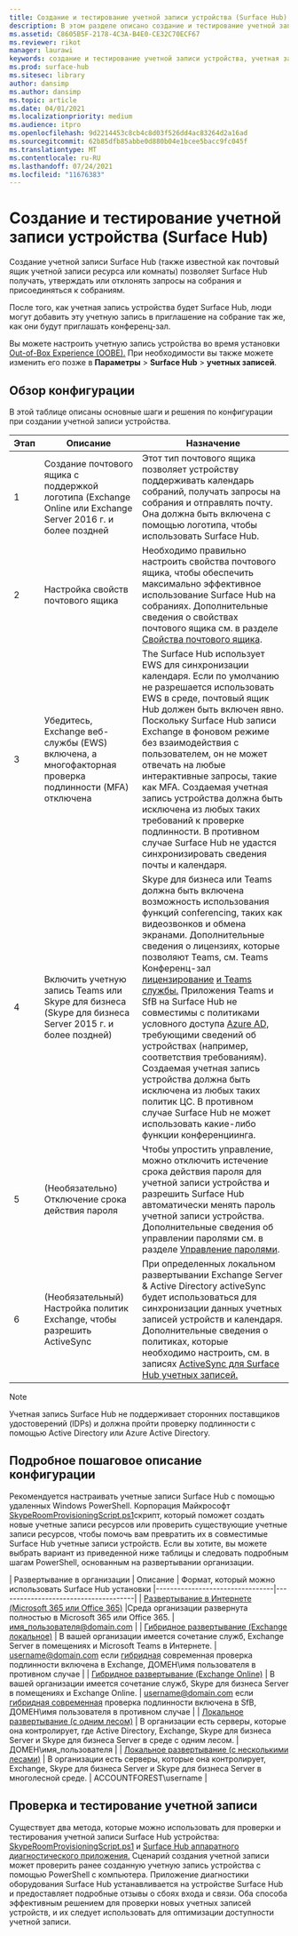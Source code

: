 ```yaml
---
title: Создание и тестирование учетной записи устройства (Surface Hub)
description: В этом разделе описано создание и тестирование учетной записи устройства, которую Microsoft Surface Hub использует для связи с Microsoft Exchange и Skype.
ms.assetid: C8605B5F-2178-4C3A-B4E0-CE32C70ECF67
ms.reviewer: rikot
manager: laurawi
keywords: создание и тестирование учетной записи устройства, учетная запись устройства, Surface Hub и Microsoft Exchange, Surface Hub и Skype
ms.prod: surface-hub
ms.sitesec: library
author: dansimp
ms.author: dansimp
ms.topic: article
ms.date: 04/01/2021
ms.localizationpriority: medium
ms.audience: itpro
ms.openlocfilehash: 9d2214453c8cb4c8d03f526dd4ac83264d2a16ad
ms.sourcegitcommit: 62b85dfb85abbe0d880b04e1bcee5bacc9fc045f
ms.translationtype: MT
ms.contentlocale: ru-RU
ms.lasthandoff: 07/24/2021
ms.locfileid: "11676383"
---
```

# <a name="create-and-test-a-device-account-surface-hub"></a>Создание и тестирование учетной записи устройства (Surface Hub)

Создание учетной записи Surface Hub (также известной как почтовый ящик учетной записи ресурса или комнаты) позволяет Surface Hub получать, утверждать или отклонять запросы на собрания и присоединяться к собраниям.

После того, как учетная запись устройства будет Surface Hub, люди могут добавить эту учетную запись в приглашение на собрание так же, как они будут приглашать конференц-зал. 

Вы можете настроить учетную запись устройства во время установки [Out-of-Box Experience (OOBE).](first-run-program-surface-hub.md) При необходимости вы также можете изменить его позже в **Параметры**  >  **Surface Hub**  >  **учетных записей**.

## <a name="configuration-overview"></a>Обзор конфигурации

В этой таблице описаны основные шаги и решения по конфигурации при создании учетной записи устройства.
 
| Этап | Описание                     |  Назначение                             |
|------|---------------------------------|--------------------------------------|
| 1    | Создание почтового ящика с поддержкой логотипа (Exchange Online или Exchange Server 2016 г. и более поздней | Этот тип почтового ящика позволяет устройству поддерживать календарь собраний, получать запросы на собрания и отправлять почту. Она должна быть включена с помощью логотипа, чтобы использовать Surface Hub. |
| 2    | Настройка свойств почтового ящика | Необходимо правильно настроить свойства почтового ящика, чтобы обеспечить максимально эффективное использование Surface Hub на собраниях. Дополнительные сведения о свойствах почтового ящика см. в разделе [Свойства почтового ящика](exchange-properties-for-surface-hub-device-accounts.md). |
| 3    | Убедитесь, Exchange веб-службы (EWS) включена, а многофакторная проверка подлинности (MFA) отключена | The Surface Hub использует EWS для синхронизации календаря. Если по умолчанию не разрешается использовать EWS в среде, почтовый ящик Hub должен быть включен явно. Поскольку Surface Hub записи Exchange в фоновом режиме без взаимодействия с пользователем, он не может отвечать на любые интерактивные запросы, такие как MFA. Создаемая учетная запись устройства должна быть исключена из любых таких требований к проверке подлинности. В противном случае Surface Hub не удастся синхронизировать сведения почты и календаря. |
| 4    | Включить учетную запись Teams или Skype для бизнеса (Skype для бизнеса Server 2015 г. и более поздней) | Skype для бизнеса или Teams должна быть включена возможность использования функций conferencing, таких как видеозвонков и обмена экранами. Дополнительные сведения о лицензиях, которые позволяют Teams, см. Teams Конференц-зал [лицензирование](/MicrosoftTeams/rooms/rooms-licensing) [и Teams службы.](/office365/servicedescriptions/teams-service-description) Приложения Teams и SfB на Surface Hub не совместимы с политиками условного доступа [Azure AD,](/azure/active-directory/conditional-access/concept-conditional-access-policies) требующими сведений об устройствах (например, соответствия требованиям). Создаемая учетная запись устройства должна быть исключена из любых таких политик ЦС. В противном случае Surface Hub не может использовать какие-либо функции конференциинга. |
| 5    | (Необязательно) Отключение срока действия пароля | Чтобы упростить управление, можно отключить истечение срока действия пароля для учетной записи устройства и разрешить Surface Hub автоматически менять пароль учетной записи устройства. Дополнительные сведения об управлении паролями см. в разделе [Управление паролями](password-management-for-surface-hub-device-accounts.md).  |
| 6    | (Необязательный) Настройка политик Exchange, чтобы разрешить ActiveSync | При определенных локальном развертывании Exchange Server & Active Directory activeSync будет использоваться для синхронизации данных учетных записей устройств и календаря. Дополнительные сведения о политиках, которые необходимо настроить, см. в записях [ActiveSync для Surface Hub учетных записей.](apply-activesync-policies-for-surface-hub-device-accounts.md) |

> [!NOTE]  
> Учетная запись Surface Hub не поддерживает сторонних поставщиков удостоверений (IDPs) и должна пройти проверку подлинности с помощью Active Directory или Azure Active Directory.

## <a name="detailed-configuration-steps"></a>Подробное пошаговое описание конфигурации 

Рекомендуется настраивать учетные записи Surface Hub с помощью удаленных Windows PowerShell. Корпорация Майкрософт [SkypeRoomProvisioningScript.ps1](https://go.microsoft.com/fwlink/?linkid=870105)скрипт, который поможет создать новые учетные записи ресурсов или проверить существующие учетные записи ресурсов, чтобы помочь вам превратить их в совместимые Surface Hub учетные записи устройств. Если вы хотите, вы можете выбрать вариант из приведенной ниже таблицы и следовать подробным шагам PowerShell, основанным на развертывании организации.

| Развертывание в организации             |  Описание                  |        Формат, который можно использовать Surface Hub установки
|---------------------------------|--------------------------------------|
| [Развертывание в Интернете (Microsoft 365 или Office 365)](/MicrosoftTeams/rooms/with-office-365) |Среда организации развернута полностью в Microsoft 365 или Office 365. | имя_пользователя@domain.com |
| [Гибридное развертывание (Exchange локальное)](/MicrosoftTeams/rooms/with-exchange-on-premises) | В вашей организации имеется сочетание служб, Exchange Server в помещениях и Microsoft Teams в Интернете. | username@domain.com если [гибридная](/microsoft-365/enterprise/configure-exchange-server-for-hybrid-modern-authentication) современная проверка подлинности включена в Exchange, ДОМЕН\имя пользователя в противном случае |
| [Гибридное развертывание (Exchange Online)](/MicrosoftTeams/rooms/with-exchange-online) | В вашей организации имеется сочетание служб, Skype для бизнеса Server в помещениях и Exchange Online. | username@domain.com если [гибридная современная](/microsoft-365/enterprise/configure-skype-for-business-for-hybrid-modern-authentication) проверка подлинности включена в SfB, ДОМЕН\имя пользователя в противном случае |
| [Локальное развертывание (с одним лесом)](/MicrosoftTeams/rooms/with-skype-for-business-server-2015) | В организации есть серверы, которые она контролирует, где Active Directory, Exchange, Skype для бизнеса Server и Skype для бизнеса Server в среде с одним лесом.  | ДОМЕН\имя_пользователя |
| [Локальное развертывание (с несколькими лесами)](/skypeforbusiness/deploy/deploy-clients/multiple-forest-on-premises-deployments) | В организации есть серверы, которые она контролирует, Exchange, Skype для бизнеса Server и Skype для бизнеса Server в многолесной среде. | ACCOUNTFOREST\username |


## <a name="account-verification-and-testing"></a>Проверка и тестирование учетной записи

Существует два метода, которые можно использовать для проверки и тестирования учетной записи Surface Hub устройства: [SkypeRoomProvisioningScript.ps1](https://go.microsoft.com/fwlink/?linkid=870105) и [Surface Hub аппаратного диагностического приложения.](https://www.microsoft.com/store/apps/9nblggh51f2g) Сценарий создания учетной записи может проверить ранее созданную учетную запись устройства с помощью PowerShell с компьютера. Приложение диагностики оборудования Surface Hub устанавливается на устройстве Surface Hub и предоставляет подробные отзывы о сбоях входа и связи. Оба способа эффективным решением для проверки новых учетных записей устройств, и их следует использовать для оптимизации доступности учетной записи.
